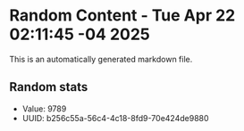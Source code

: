 # Random Content - Tue Apr 22 02:11:45 -04 2025

This is an automatically generated markdown file.

## Random stats
* Value: 9789
* UUID: b256c55a-56c4-4c18-8fd9-70e424de9880
